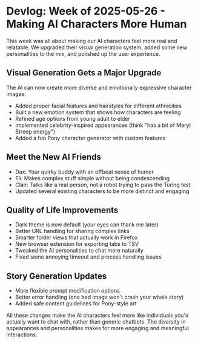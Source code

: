 # Devlog: Week of 2025-05-26 - Making AI Characters More Human

This week was all about making our AI characters feel more real and relatable. We upgraded their visual generation system, added some new personalities to the mix, and polished up the user experience.

## Visual Generation Gets a Major Upgrade
The AI can now create more diverse and emotionally expressive character images:
- Added proper facial features and hairstyles for different ethnicities
- Built a new emotion system that shows how characters are feeling
- Refined age options from young adult to elder
- Implemented celebrity-inspired appearances (think "has a bit of Meryl Streep energy")
- Added a fun Pony character generator with custom features

## Meet the New AI Friends
- Dax: Your quirky buddy with an offbeat sense of humor
- Eli: Makes complex stuff simple without being condescending
- Clair: Talks like a real person, not a robot trying to pass the Turing test
- Updated several existing characters to be more distinct and engaging

## Quality of Life Improvements
- Dark theme is now default (your eyes can thank me later)
- Better URL handling for sharing complex links
- Smarter folder views that actually work in Firefox
- New browser extension for exporting tabs to TSV
- Tweaked the AI personalities to chat more naturally
- Fixed some annoying timeout and process handling issues

## Story Generation Updates
- More flexible prompt modification options
- Better error handling (one bad image won't crash your whole story)
- Added safe content guidelines for Pony-style art

All these changes make the AI characters feel more like individuals you'd actually want to chat with, rather than generic chatbots. The diversity in appearances and personalities makes for more engaging and meaningful interactions.
